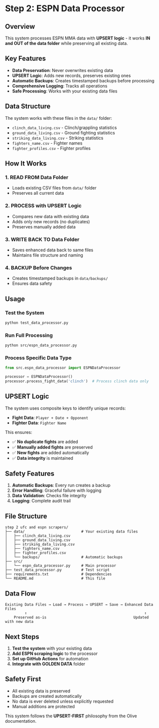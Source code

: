 # Step 2: ESPN Data Processor

## Overview

This system processes ESPN MMA data with **UPSERT logic** - it works **IN and OUT of the data folder** while preserving all existing data.

## Key Features

- **Data Preservation**: Never overwrites existing data
- **UPSERT Logic**: Adds new records, preserves existing ones
- **Automatic Backups**: Creates timestamped backups before processing
- **Comprehensive Logging**: Tracks all operations
- **Safe Processing**: Works with your existing data files

## Data Structure

The system works with these files in the `data/` folder:

- `clinch_data_living.csv` - Clinch/grappling statistics
- `ground_data_living.csv` - Ground fighting statistics  
- `striking_data_living.csv` - Striking statistics
- `fighters_name.csv` - Fighter names
- `fighter_profiles.csv` - Fighter profiles

## How It Works

### 1. **READ FROM** Data Folder
- Loads existing CSV files from `data/` folder
- Preserves all current data

### 2. **PROCESS** with UPSERT Logic
- Compares new data with existing data
- Adds only new records (no duplicates)
- Preserves manually added data

### 3. **WRITE BACK TO** Data Folder
- Saves enhanced data back to same files
- Maintains file structure and naming

### 4. **BACKUP** Before Changes
- Creates timestamped backups in `data/backups/`
- Ensures data safety

## Usage

### Test the System
```bash
python test_data_processor.py
```

### Run Full Processing
```bash
python src/espn_data_processor.py
```

### Process Specific Data Type
```python
from src.espn_data_processor import ESPNDataProcessor

processor = ESPNDataProcessor()
processor.process_fight_data('clinch')  # Process clinch data only
```

## UPSERT Logic

The system uses composite keys to identify unique records:

- **Fight Data**: `Player + Date + Opponent`
- **Fighter Data**: `Fighter Name`

This ensures:
- ✅ **No duplicate fights** are added
- ✅ **Manually added fights** are preserved
- ✅ **New fights** are added automatically
- ✅ **Data integrity** is maintained

## Safety Features

1. **Automatic Backups**: Every run creates a backup
2. **Error Handling**: Graceful failure with logging
3. **Data Validation**: Checks file integrity
4. **Logging**: Complete audit trail

## File Structure

```
step 2 ufc and espn scrapers/
├── data/                          # Your existing data files
│   ├── clinch_data_living.csv
│   ├── ground_data_living.csv
│   ├── striking_data_living.csv
│   ├── fighters_name.csv
│   ├── fighter_profiles.csv
│   └── backups/                   # Automatic backups
├── src/
│   └── espn_data_processor.py     # Main processor
├── test_data_processor.py         # Test script
├── requirements.txt               # Dependencies
└── README.md                      # This file
```

## Data Flow

```
Existing Data Files → Load → Process → UPSERT → Save → Enhanced Data Files
         ↑                                                      ↑
    Preserved as-is                                        Updated with new data
```

## Next Steps

1. **Test the system** with your existing data
2. **Add ESPN scraping logic** to the processor
3. **Set up GitHub Actions** for automation
4. **Integrate with GOLDEN DATA** folder

## Safety First

- All existing data is preserved
- Backups are created automatically
- No data is ever deleted unless explicitly requested
- Manual additions are protected

This system follows the **UPSERT-FIRST** philosophy from the Olive documentation. 